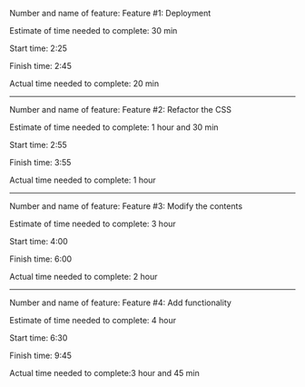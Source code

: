 Number and name of feature: Feature #1: Deployment

Estimate of time needed to complete: 30 min 

Start time: 2:25

Finish time: 2:45

Actual time needed to complete: 20 min 

-----------------------

Number and name of feature: Feature #2: Refactor the CSS

Estimate of time needed to complete: 1  hour and 30 min 

Start time: 2:55

Finish time: 3:55

Actual time needed to complete: 1 hour 

---------------------------

Number and name of feature: Feature #3: Modify the contents

Estimate of time needed to complete: 3 hour 

Start time: 4:00

Finish time: 6:00

Actual time needed to complete: 2 hour 

-----------------------------

Number and name of feature: Feature #4: Add functionality

Estimate of time needed to complete: 4 hour 

Start time: 6:30

Finish time: 9:45  

Actual time needed to complete:3 hour and 45 min

